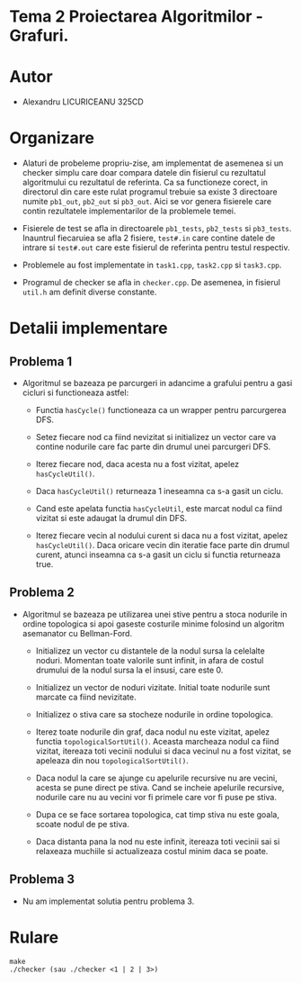 
# Tema 2 Proiectarea Algoritmilor - Grafuri.

# Autor

- Alexandru LICURICEANU 325CD

# Organizare

* Alaturi de probeleme propriu-zise, am implementat de asemenea si un checker simplu
care doar compara datele din fisierul cu rezultatul algoritmului cu rezultatul de
referinta. Ca sa functioneze corect, in directorul din care este rulat programul
trebuie sa existe 3 directoare numite `pb1_out`, `pb2_out` si `pb3_out`. Aici se vor
genera fisierele care contin rezultatele implementarilor de la problemele temei.

* Fisierele de test se afla in directoarele `pb1_tests`, `pb2_tests` si `pb3_tests`.
Inauntrul fiecaruiea se afla 2 fisiere, `test#.in` care contine datele de intrare si
`test#.out` care este fisierul de referinta pentru testul respectiv.

* Problemele au fost implementate in `task1.cpp`, `task2.cpp` si `task3.cpp`.

* Programul de checker se afla in `checker.cpp`. De asemenea, in fisierul `util.h` am
definit diverse constante.

# Detalii implementare

## Problema 1
* Algoritmul se bazeaza pe parcurgeri in adancime a grafului pentru a gasi cicluri si
functioneaza astfel:

  * Functia `hasCycle()` functioneaza ca un wrapper pentru parcurgerea DFS.
  * Setez fiecare nod ca fiind nevizitat si initializez un vector care va contine
nodurile care fac parte din drumul unei parcurgeri DFS.
  * Iterez fiecare nod, daca acesta nu a fost vizitat, apelez `hasCycleUtil()`.
  * Daca `hasCycleUtil()` returneaza 1 ineseamna ca s-a gasit un ciclu.
  
  * Cand este apelata functia `hasCycleUtil`, este marcat nodul ca fiind vizitat
si este adaugat la drumul din DFS. 
  * Iterez fiecare vecin al nodului curent si daca nu a fost vizitat, apelez
`hasCycleUtil()`. Daca oricare vecin din iteratie face parte din drumul curent,
atunci inseamna ca s-a gasit un ciclu si functia returneaza true.

## Problema 2
* Algoritmul se bazeaza pe utilizarea unei stive pentru a stoca nodurile in
ordine topologica si apoi gaseste costurile minime folosind un algoritm asemanator cu
Bellman-Ford.

  * Initializez un vector cu distantele de la nodul sursa la celelalte noduri. Momentan
toate valorile sunt infinit, in afara de costul drumului de la nodul sursa la el insusi,
care este 0.
  * Initializez un vector de noduri vizitate. Initial toate nodurile sunt marcate ca fiind
nevizitate.
  * Initializez o stiva care sa stocheze nodurile in ordine topologica.

  * Iterez toate nodurile din graf, daca nodul nu este vizitat, apelez functia
`topologicalSortUtil()`. Aceasta marcheaza nodul ca fiind vizitat, itereaza toti vecinii
nodului si daca vecinul nu a fost vizitat, se apeleaza din nou `topologicalSortUtil()`.
  * Daca nodul la care se ajunge cu apelurile recursive nu are vecini, acesta se pune direct pe
stiva. Cand se incheie apelurile recursive, nodurile care nu au vecini vor fi primele care vor
fi puse pe stiva.

  * Dupa ce se face sortarea topologica, cat timp stiva nu este goala, scoate nodul de pe stiva.
  * Daca distanta pana la nod nu este infinit, itereaza toti vecinii sai si relaxeaza muchiile si
actualizeaza costul minim daca se poate.

## Problema 3
* Nu am implementat solutia pentru problema 3.

# Rulare

```
make
./checker (sau ./checker <1 | 2 | 3>)
```
